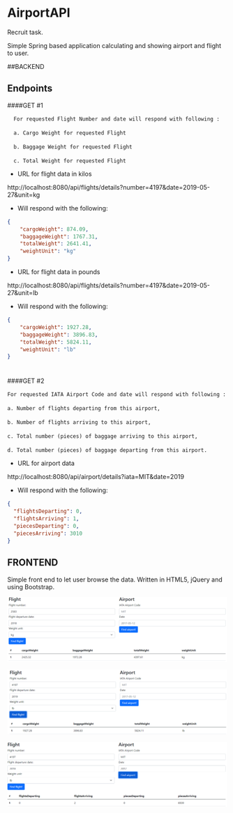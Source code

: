 # AirportAPI

Recruit task.

Simple Spring based application calculating and showing airport and flight to user.

##BACKEND

## Endpoints

####GET #1
  
      For requested Flight Number and date will respond with following :
      
      a. Cargo Weight for requested Flight
      
      b. Baggage Weight for requested Flight
      
      c. Total Weight for requested Flight


* URL for flight data in kilos

http://localhost:8080/api/flights/details?number=4197&date=2019-05-27&unit=kg

* Will respond with the following:

```json
{
    "cargoWeight": 874.09,
    "baggageWeight": 1767.31,
    "totalWeight": 2641.41,
    "weightUnit": "kg"
}
```
* URL for flight data in pounds

http://localhost:8080/api/flights/details?number=4197&date=2019-05-27&unit=lb

* Will respond with the following:

```json
{
    "cargoWeight": 1927.28,
    "baggageWeight": 3896.83,
    "totalWeight": 5824.11,
    "weightUnit": "lb"
}
```
#
####GET #2

    For requested IATA Airport Code and date will respond with following :
    
    a. Number of flights departing from this airport,
    
    b. Number of flights arriving to this airport,
    
    c. Total number (pieces) of baggage arriving to this airport,
    
    d. Total number (pieces) of baggage departing from this airport.


* URL for airport data

http://localhost:8080/api/airport/details?iata=MIT&date=2019

* Will respond with the following:

```json
{
  "flightsDeparting": 0,
  "flightsArriving": 1,
  "piecesDeparting": 0,
  "piecesArriving": 3010
}
```


## FRONTEND
Simple front end to let user browse the data. Written in HTML5, jQuery and using Bootstrap.

![plot](./flight_kg.png)

![plot](./flight_lb.png)

![plot](./airport.png)

